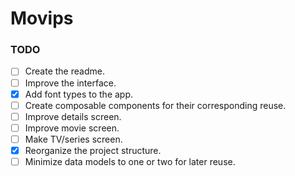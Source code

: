 # Movips

### TODO

- [ ] Create the readme.
- [ ] Improve the interface.
- [x] Add font types to the app.
- [ ] Create composable components for their corresponding reuse.
- [ ] Improve details screen.
- [ ] Improve movie screen.
- [ ] Make TV/series screen.
- [x] Reorganize the project structure.
- [ ] Minimize data models to one or two for later reuse.
